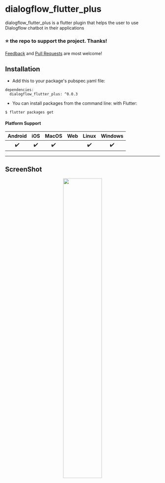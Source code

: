 # dialogflow_flutter_plus 

dialogflow_flutter_plus is a flutter plugin that helps the user to use Dialogflow chatbot in their applications

### ⭐ the repo to support the project. Thanks!

[Feedback](https://github.com/GoyalSidhant/dialogflow_flutter_plus/issues) and [Pull Requests](https://github.com/GoyalSidhant/dialogflow_flutter_plus/pulls) are most welcome!


## Installation

* Add this to your package's pubspec.yaml file:
```
dependencies:
  dialogflow_flutter_plus: ^0.0.3
```
* You can install packages from the command line:
  with Flutter:
```
$ flutter packages get
```
#### Platform Support

| Android | iOS | MacOS | Web | Linux | Windows |
| :-----: | :-: | :---: | :-: | :---: | :-----: |
|   ✔️    | ✔️  |  ✔️   |   |   ✔️  |   ✔️    |

---
## ScreenShot

<p align="center"><img width=50% src="https://github.com/GoyalSidhant/dialogflow_flutter_plus/blob/main/screenshot.png"></p>





